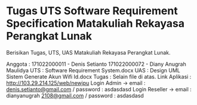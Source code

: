 # Tugas UTS Software Requirement Specification Matakuliah Rekayasa Perangkat Lunak
Berisikan Tugas, UTS, UAS Matakuliah Rekayasa Perangkat Lunak.

Anggota : 171022000011 - Denis Setianto
          171022000072 - Diany Anugrah Maulidya
UTS : Software Requirement System.docx
UAS : Design UML Sistem Generate Akun Wifi Id.docx
Tugas : Selain file di atas. 
Link Aplikasi : http://103.29.214.125/web/newjpu
Login Admin -> email : denis.setianto@gmail.com / password : asdasdasd
Login Reseller -> email : dianyanugrah 2108@gmail.com / password : asdasdasd
